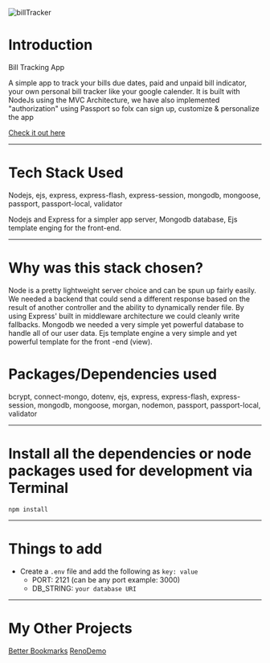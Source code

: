 ![billTracker](https://user-images.githubusercontent.com/52755177/188661307-18bf373e-d925-40a2-abc3-e8938fe9051d.gif)
# Introduction
Bill Tracking App

A simple app to track your bills due dates, paid and unpaid bill indicator, your own personal bill tracker like your google calender.
It is built with NodeJs using the MVC Architecture, we have also implemented "authorization" using Passport so folx can sign up, customize & personalize the app 

[Check it out here](https://inquisitive-bull-tunic.cyclic.app/)

---
# Tech Stack Used

Nodejs, ejs, express, express-flash, express-session, mongodb, mongoose, passport, passport-local, validator

Nodejs and Express for a simpler app server,  Mongodb database, Ejs template enging for the front-end. 


---


# Why was this stack chosen?

Node is a pretty lightweight server choice and can be spun up fairly easily. We needed a backend that could send a different response based on the result of another controller and the ability to dynamically render file. By using Express' built in middleware architecture we could cleanly write fallbacks. Mongodb  we needed a very simple yet powerful database to handle all of our user data. Ejs template engine a very simple and yet powerful template for the front -end (view).



# Packages/Dependencies used 

bcrypt, connect-mongo, dotenv, ejs, express, express-flash, express-session, mongodb, mongoose, morgan, nodemon, passport, passport-local, validator

---

# Install all the dependencies or node packages used for development via Terminal

`npm install` 

---

# Things to add

- Create a `.env` file and add the following as `key: value` 
  - PORT: 2121 (can be any port example: 3000) 
  - DB_STRING: `your database URI` 
 ---
 
 # My Other Projects
 [Better Bookmarks](https://github.com/timdoan22/fullstack-app)
 [RenoDemo](https://github.com/timdoan22/portfolio-projects/tree/main/renodemo)
